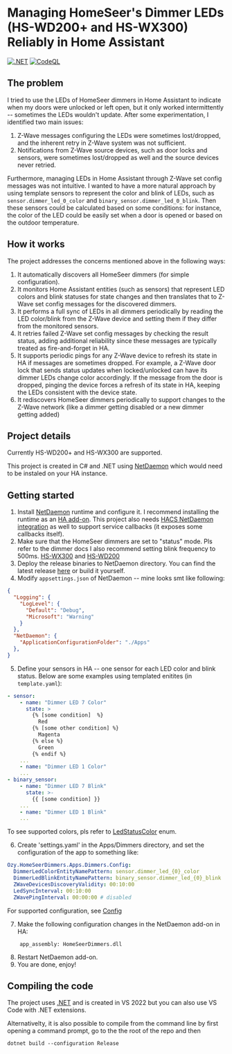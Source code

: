 # Managing HomeSeer's Dimmer LEDs (HS-WD200+ and HS-WX300) Reliably in Home Assistant

[![.NET](https://github.com/yavuzozge/HomeSeerDimmers/actions/workflows/dotnet.yml/badge.svg)](https://github.com/yavuzozge/HomeSeerDimmers/actions/workflows/dotnet.yml)
[![CodeQL](https://github.com/yavuzozge/HomeSeerDimmers/actions/workflows/github-code-scanning/codeql/badge.svg)](https://github.com/yavuzozge/HomeSeerDimmers/actions/workflows/github-code-scanning/codeql)

## The problem

I tried to use the LEDs of HomeSeer dimmers in Home Assistant to indicate when my doors were unlocked or left open, but it only worked intermittently -- sometimes the LEDs wouldn't update. After some experimentation, I identified two main issues:
1. Z-Wave messages configuring the LEDs were sometimes lost/dropped, and the inherent retry in Z-Wave system was not sufficient.
2. Notifications from Z-Wave source devices, such as door locks and sensors, were sometimes lost/dropped as well and the source devices never retried.

Furthermore, managing LEDs in Home Assistant through Z-Wave set config messages was not intuitive. I wanted to have a more natural approach by using template sensors to represent the color and blink of LEDs, such as `sensor.dimmer_led_0_color` and `binary_sensor.dimmer_led_0_blink`. Then these sensors could be calculated based on some conditions: for instance, the color of the LED could be easily set when a door is opened or based on the outdoor temperature.

## How it works

The project addresses the concerns mentioned above in the following ways:
1. It automatically discovers all HomeSeer dimmers (for simple configuration).
2. It monitors Home Assistant entities (such as sensors) that represent LED colors and blink statuses for state changes and then translates that to Z-Wave set config messages for the discovered dimmers.
3. It performs a full sync of LEDs in all dimmers periodically by reading the LED color/blink from the Z-Wave device and setting them if they differ from the monitored sensors.
4. It retries failed Z-Wave set config messages by checking the result status, adding additional reliability since these messages are typically treated as fire-and-forget in HA.
5. It supports periodic pings for any Z-Wave device to refresh its state in HA if messages are sometimes dropped. For example, a Z-Wave door lock that sends status updates when locked/unlocked can have its dimmer LEDs change color accordingly. If the message from the door is dropped, pinging the device forces a refresh of its state in HA, keeping the LEDs consistent with the device state.
6. It rediscovers HomeSeer dimmers periodically to support changes to the Z-Wave network (like a dimmer getting disabled or a new dimmer getting added) 

## Project details

Currently HS-WD200+ and HS-WX300 are supported.

This project is created in C# and .NET using [NetDaemon](https://netdaemon.xyz/) which would need to be instaled on your HA instance.

## Getting started

1. Install [NetDaemon](https://netdaemon.xyz/) runtime and configure it. I recommend installing the runtime as an [HA add-on](https://netdaemon.xyz/docs/v3/started/installation/#deploy-as-home-assistant-add-on). This project also needs [HACS NetDaemon integration](https://netdaemon.xyz/docs/v3/started/integration) as well to support service callbacks (it exposes some callbacks itself).
2. Make sure that the HomeSeer dimmers are set to "status" mode. Pls refer to the dimmer docs  I also recommend setting blink frequency to 500ms. [HS-WX300](https://docs.homeseer.com/products/lighting/hs-wx300) and [HS-WD200](https://docs.homeseer.com/products/lighting/legacy-lighting/hs-wd200+)
3. Deploy the release binaries to NetDaemon directory. You can find the latest release [here](https://github.com/yavuzozge/HomeSeerDimmers/releases) or build it yourself.
4. Modify `appsettings.json` of NetDaemon -- mine looks smt like following:
```JSON
{
  "Logging": {
    "LogLevel": {
      "Default": "Debug",
      "Microsoft": "Warning"
    }
  },
  "NetDaemon": {
    "ApplicationConfigurationFolder": "./Apps"
  },
}
```
5. Define your sensors in HA -- one sensor for each LED color and blink status. Below are some examples using templated enitites (in `template.yaml`):
<!-- {% raw %} -->
```YAML
- sensor:
    - name: "Dimmer LED 7 Color"
      state: >
        {% [some condition]  %}
          Red
        {% [some other condition] %}
          Magenta
        {% else %}
          Green
        {% endif %}
    ...
    - name: "Dimmer LED 1 Color"
    ...
- binary_sensor:
    - name: "Dimmer LED 7 Blink"
      state: >-
        {{ [some condition] }}
    ...
    - name: "Dimmer LED 1 Blink"
    ...
```
<!-- {% endraw %} -->
To see supported colors, pls refer to [LedStatusColor](HomeSeerDimmers/Apps/Dimmers/HomeSeerDevice/LedStatusColor.cs) enum.

6. Create 'settings.yaml' in the Apps/Dimmers directory, and set the configuration of the app to something like:
```YAML
Ozy.HomeSeerDimmers.Apps.Dimmers.Config:
  DimmerLedColorEntityNamePattern: sensor.dimmer_led_{0}_color
  DimmerLedBlinkEntityNamePattern: binary_sensor.dimmer_led_{0}_blink
  ZWaveDevicesDiscoveryValidity: 00:10:00
  LedSyncInterval: 00:10:00
  ZWavePingInterval: 00:00:00 # disabled
```
For supported configuration, see [Config](HomeSeerDimmers/Apps/Dimmers/Config.cs)

7. Make the following configuration changes in the NetDaemon add-on in HA:
```
    app_assembly: HomeSeerDimmers.dll
```
8. Restart NetDaemon add-on.
9. You are done, enjoy!

## Compiling the code

The project uses [.NET](https://dotnet.microsoft.com/en-us/download) and is created in VS 2022 but you can also use VS Code with .NET extensions.

Alternativelty, it is also possible to compile from the command line by first opening a command prompt, go to the the root of the repo and then
```
dotnet build --configuration Release
```
